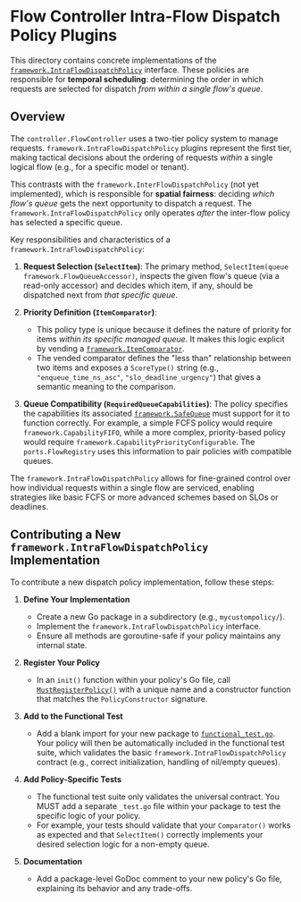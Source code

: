 # Flow Controller Intra-Flow Dispatch Policy Plugins

This directory contains concrete implementations of the [`framework.IntraFlowDispatchPolicy`](../../../policies.go)
interface. These policies are responsible for **temporal scheduling**: determining the order in which requests are
selected for dispatch *from within a single flow's queue*.

## Overview

The `controller.FlowController` uses a two-tier policy system to manage requests. `framework.IntraFlowDispatchPolicy`
plugins represent the first tier, making tactical decisions about the ordering of requests *within* a single logical
flow (e.g., for a specific model or tenant).

This contrasts with the `framework.InterFlowDispatchPolicy` (not yet implemented), which is responsible for
**spatial fairness**: deciding *which flow's queue* gets the next opportunity to dispatch a request. The
`framework.IntraFlowDispatchPolicy` only operates *after* the inter-flow policy has selected a specific queue.

Key responsibilities and characteristics of a `framework.IntraFlowDispatchPolicy`:

1.  **Request Selection (`SelectItem`)**: The primary method, `SelectItem(queue framework.FlowQueueAccessor)`, inspects
    the given flow's queue (via a read-only accessor) and decides which item, if any, should be dispatched next from
    *that specific queue*.

2.  **Priority Definition (`ItemComparator`)**:
    - This policy type is unique because it defines the nature of priority for items *within its specific managed
      queue*. It makes this logic explicit by vending a [`framework.ItemComparator`](../../../policies.go).
    - The vended comparator defines the "less than" relationship between two items and exposes a `ScoreType()` string
      (e.g., `"enqueue_time_ns_asc"`, `"slo_deadline_urgency"`) that gives a semantic meaning to the comparison.

3.  **Queue Compatibility (`RequiredQueueCapabilities`)**: The policy specifies the capabilities its associated
    [`framework.SafeQueue`](../../../queue.go) must support for it to function correctly. For example, a simple FCFS
    policy would require `framework.CapabilityFIFO`, while a more complex, priority-based policy would require
    `framework.CapabilityPriorityConfigurable`. The `ports.FlowRegistry` uses this information to pair policies with
    compatible queues.

The `framework.IntraFlowDispatchPolicy` allows for fine-grained control over how individual requests within a single flow are
serviced, enabling strategies like basic FCFS or more advanced schemes based on SLOs or deadlines.

## Contributing a New `framework.IntraFlowDispatchPolicy` Implementation

To contribute a new dispatch policy implementation, follow these steps:

1.  **Define Your Implementation**
    - Create a new Go package in a subdirectory (e.g., `mycustompolicy/`).
    - Implement the `framework.IntraFlowDispatchPolicy` interface.
    - Ensure all methods are goroutine-safe if your policy maintains any internal state.

2.  **Register Your Policy**
    - In an `init()` function within your policy's Go file, call [`MustRegisterPolicy()`](./factory.go) with a
      unique name and a constructor function that matches the `PolicyConstructor` signature.

3.  **Add to the Functional Test**
    - Add a blank import for your new package to [`functional_test.go`](./functional_test.go). Your policy will then
      be automatically included in the functional test suite, which validates the basic
      `framework.IntraFlowDispatchPolicy` contract (e.g., correct initialization, handling of nil/empty queues).

4.  **Add Policy-Specific Tests**
    - The functional test suite only validates the universal contract. You MUST add a separate `_test.go` file within
      your package to test the specific logic of your policy.
    - For example, your tests should validate that your `Comparator()` works as expected and that `SelectItem()`
      correctly implements your desired selection logic for a non-empty queue.

5.  **Documentation**
    - Add a package-level GoDoc comment to your new policy's Go file, explaining its behavior and any trade-offs.
